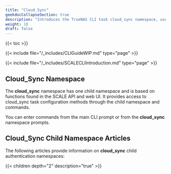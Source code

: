 ```yaml
---
title: "Cloud_Sync"
geekdocCollapseSection: true
description: "Introduces the TrueNAS CLI task cloud_sync namespace, used to access the credentials child namespace and commands." 
weight: 10
draft: false
---
```


{{< toc >}}


{{< include file="/_includes/CLIGuideWIP.md" type="page" >}}

{{< include file="/_includes/SCALECLIIntroduction.md" type="page" >}}

## Cloud_Sync Namespace

The **cloud_sync** namespace has one child namespace and is based on functions found in the SCALE API and web UI. 
It provides access to cloud_sync task configuration methods through the child namespace and commands.

You can enter commands from the main CLI prompt or from the **cloud_sync** namespace prompts.

## Cloud_Sync Child Namespace Articles
The following articles provide information on **cloud_sync** child authentication namespaces:

{{< children depth="2" description="true" >}}
